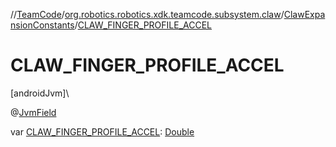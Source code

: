 //[TeamCode](../../../index.md)/[org.robotics.robotics.xdk.teamcode.subsystem.claw](../index.md)/[ClawExpansionConstants](index.md)/[CLAW_FINGER_PROFILE_ACCEL](-c-l-a-w_-f-i-n-g-e-r_-p-r-o-f-i-l-e_-a-c-c-e-l.md)

# CLAW_FINGER_PROFILE_ACCEL

[androidJvm]\

@[JvmField](https://kotlinlang.org/api/latest/jvm/stdlib/kotlin.jvm/-jvm-field/index.html)

var [CLAW_FINGER_PROFILE_ACCEL](-c-l-a-w_-f-i-n-g-e-r_-p-r-o-f-i-l-e_-a-c-c-e-l.md): [Double](https://kotlinlang.org/api/latest/jvm/stdlib/kotlin/-double/index.html)
